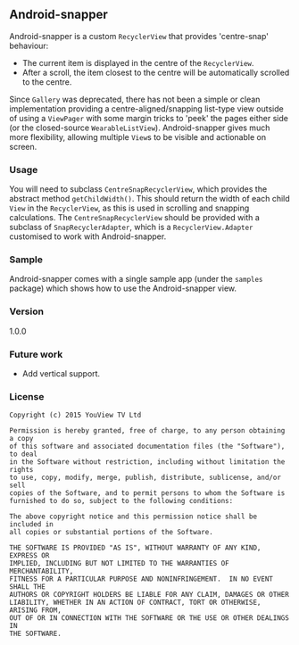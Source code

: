 ## Android-snapper
Android-snapper is a custom `RecyclerView` that provides 'centre-snap' behaviour:
  - The current item is displayed in the centre of the `RecyclerView`.
  - After a scroll, the item closest to the centre will be automatically scrolled to the centre.

Since `Gallery` was deprecated, there has not been a simple or clean implementation providing a centre-aligned/snapping list-type view outside of using a `ViewPager` with some margin tricks to 'peek' the pages either side (or the closed-source `WearableListView`). Android-snapper gives much more flexibility, allowing multiple `View`s to be visible and actionable on screen.

### Usage
You will need to subclass `CentreSnapRecyclerView`, which provides the abstract method `getChildWidth()`. This should return the width of each child `View` in the `RecyclerView`, as this is used in scrolling and snapping calculations. The `CentreSnapRecyclerView` should be provided with a subclass of `SnapRecyclerAdapter`, which is a `RecyclerView.Adapter` customised to work with Android-snapper.

### Sample
Android-snapper comes with a single sample app (under the `samples` package) which shows how to use the Android-snapper view.

### Version
1.0.0

### Future work
 - Add vertical support.

### License
```
Copyright (c) 2015 YouView TV Ltd

Permission is hereby granted, free of charge, to any person obtaining a copy
of this software and associated documentation files (the "Software"), to deal
in the Software without restriction, including without limitation the rights
to use, copy, modify, merge, publish, distribute, sublicense, and/or sell
copies of the Software, and to permit persons to whom the Software is
furnished to do so, subject to the following conditions:

The above copyright notice and this permission notice shall be included in
all copies or substantial portions of the Software.

THE SOFTWARE IS PROVIDED "AS IS", WITHOUT WARRANTY OF ANY KIND, EXPRESS OR
IMPLIED, INCLUDING BUT NOT LIMITED TO THE WARRANTIES OF MERCHANTABILITY,
FITNESS FOR A PARTICULAR PURPOSE AND NONINFRINGEMENT.  IN NO EVENT SHALL THE
AUTHORS OR COPYRIGHT HOLDERS BE LIABLE FOR ANY CLAIM, DAMAGES OR OTHER
LIABILITY, WHETHER IN AN ACTION OF CONTRACT, TORT OR OTHERWISE, ARISING FROM,
OUT OF OR IN CONNECTION WITH THE SOFTWARE OR THE USE OR OTHER DEALINGS IN
THE SOFTWARE.
```
